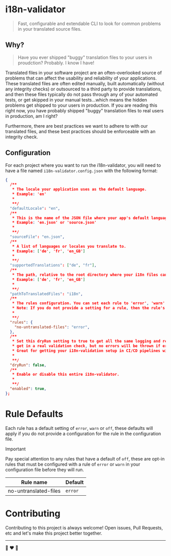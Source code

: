 # i18n-validator

> Fast, configurable and extendable CLI to look for common problems in your translated source files.

## Why?

> Have you ever shipped "buggy" translation files to your users in proudction? Probably. I know I have!

Translated files in your software project are an often-overlooked source of problems that can affect the usability and reliability of your applications. These translated files are often edited manually, built automatically (without any integrity checks) or outsourced to a third party to provide translations, and then these files typically do not pass through any of your automated tests, or get skipped in your manual tests...which means the hidden problems get shipped to your users in production. If you are reading this right now, you have probably shipped "buggy" translation files to real users in production, am I right?

Furthermore, there are best practices we want to adhere to with our translated files, and these best practices should be enforceable with an integrity check.

## Configuration

For each project where you want to run the i18n-validator, you will need to have a file named `i18n-validator.config.json` with the following format:

```json
{
  /**
   * The locale your application uses as the default language.
   * Example: 'en'
   *
   **/
  "defaultLocale": "en",
  /**
   * This is the name of the JSON file where your app's default language is defined.
   * Example: 'en.json' or 'source.json'
   *
   **/
  "sourceFile": "en.json",
  /**
   * A list of languages or locales you translate to.
   * Example: ['de', 'fr', 'en_GB']
   *
   **/
  "supportedTranslations": ["de", "fr"],
  /**
   * The path, relative to the root directory where your i18n files can be located.
   * Example: ['de', 'fr', 'en_GB']
   *
   **/
  "pathToTranslatedFiles": "i18n",
  /**
   * The rules configuration. You can set each rule to 'error', 'warn' or 'off'
   * Note: If you do not provide a setting for a rule, then the rule's default setting will apply.
   *
   **/
  "rules": {
    "no-untranslated-files": "error",
  },
  /**
   * Set this dryRun setting to true to get all the same logging and reporting you would
   * get in a real validation check, but no errors will be thrown if errors are found.
   * Great for getting your i18n-validation setup in CI/CD pipelines without breaking your builds.
   *
   **/
  "dryRun": false,
  /**
   * Enable or disable this entire i18n-validator.
   *
   **/
  "enabled": true,
};
```

# Rule Defaults

Each rule has a default setting of `error`, `warn` or `off`, these defaults will apply if you do not provide a configuration for the rule in the configuration file.

> [!IMPORTANT]
> Pay special attention to any rules that have a default of `off`, these are opt-in rules that must be configured with a rule of `error` or `warn` in your configuration file before they will run.

| Rule name             | Default |
| --------------------- | ------- |
| no-untranslated-files | `error` |

# Contributing

Contributing to this project is always welcome! Open issues, Pull Requests, etc and let's make this project better together.

---

:rainbow: :heart: :hamburger:
